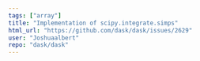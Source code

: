```yaml
---
tags: ["array"]
title: "Implementation of scipy.integrate.simps"
html_url: "https://github.com/dask/dask/issues/2629"
user: "Joshuaalbert"
repo: "dask/dask"
---
```


